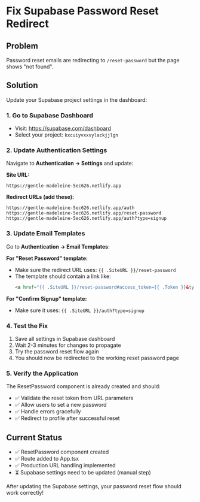# Fix Supabase Password Reset Redirect

## Problem
Password reset emails are redirecting to `/reset-password` but the page shows "not found".

## Solution
Update your Supabase project settings in the dashboard:

### 1. Go to Supabase Dashboard
- Visit: https://supabase.com/dashboard
- Select your project: `kxcuiyvxxvylackjjlgn`

### 2. Update Authentication Settings
Navigate to **Authentication → Settings** and update:

**Site URL:**
```
https://gentle-madeleine-5ec626.netlify.app
```

**Redirect URLs (add these):**
```
https://gentle-madeleine-5ec626.netlify.app/auth
https://gentle-madeleine-5ec626.netlify.app/reset-password
https://gentle-madeleine-5ec626.netlify.app/auth?type=signup
```

### 3. Update Email Templates
Go to **Authentication → Email Templates**:

**For "Reset Password" template:**
- Make sure the redirect URL uses: `{{ .SiteURL }}/reset-password`
- The template should contain a link like:
  ```html
  <a href="{{ .SiteURL }}/reset-password#access_token={{ .Token }}&type=recovery">Reset Password</a>
  ```

**For "Confirm Signup" template:**
- Make sure it uses: `{{ .SiteURL }}/auth?type=signup`

### 4. Test the Fix
1. Save all settings in Supabase dashboard
2. Wait 2-3 minutes for changes to propagate
3. Try the password reset flow again
4. You should now be redirected to the working reset password page

### 5. Verify the Application
The ResetPassword component is already created and should:
- ✅ Validate the reset token from URL parameters
- ✅ Allow users to set a new password
- ✅ Handle errors gracefully
- ✅ Redirect to profile after successful reset

## Current Status
- ✅ ResetPassword component created
- ✅ Route added to App.tsx
- ✅ Production URL handling implemented
- ⏳ Supabase settings need to be updated (manual step)

After updating the Supabase settings, your password reset flow should work correctly!